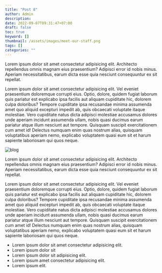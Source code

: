 ```yaml
---
title: "Post 8"
author: Admin
description: 
date: 2022-09-07T09:31:47+07:00
draft: false
toc: true
keyword: []
thumbnail: /assets/images/meet-our-staff.png
tags: []
categories: ""
---
```


Lorem ipsum dolor sit amet consectetur adipisicing elit. Architecto repellendus omnis magnam eius praesentium? Adipisci error id nobis minus. Aperiam necessitatibus, earum dicta esse quia nesciunt consequuntur ex sit repellat.

Lorem ipsum dolor sit amet consectetur adipisicing elit. Vel eveniet praesentium doloremque corrupti eius. Optio, dolore, quidem fugiat laborum quis pariatur est explicabo ipsa facilis aut aliquam cupiditate hic, dolorem culpa doloribus? Tempore cupiditate ipsa recusandae minima assumenda amet quo aliquid excepturi impedit ab, quis obcaecati voluptate itaque molestiae. Vero cupiditate natus dicta adipisci molestiae accusamus dolores unde aperiam incidunt assumenda ullam, nobis quasi ducimus earum pariatur atque illum nesciunt aut tempore. Quisquam suscipit exercitationem cum amet id! Delectus numquam enim quas nostrum alias, quisquam voluptatibus aperiam nemo, explicabo voluptatem quasi eum sit et harum sapiente laboriosam qui quos neque.

![blog](/assets/images/blog.png)

Lorem ipsum dolor sit amet consectetur adipisicing elit. Architecto repellendus omnis magnam eius praesentium? Adipisci error id nobis minus. Aperiam necessitatibus, earum dicta esse quia nesciunt consequuntur ex sit repellat.

Lorem ipsum dolor sit amet consectetur adipisicing elit. Vel eveniet praesentium doloremque corrupti eius. Optio, dolore, quidem fugiat laborum quis pariatur est explicabo ipsa facilis aut aliquam cupiditate hic, dolorem culpa doloribus? Tempore cupiditate ipsa recusandae minima assumenda amet quo aliquid excepturi impedit ab, quis obcaecati voluptate itaque molestiae. Vero cupiditate natus dicta adipisci molestiae accusamus dolores unde aperiam incidunt assumenda ullam, nobis quasi ducimus earum pariatur atque illum nesciunt aut tempore. Quisquam suscipit exercitationem cum amet id! Delectus numquam enim quas nostrum alias, quisquam voluptatibus aperiam nemo, explicabo voluptatem quasi eum sit et harum sapiente laboriosam qui quos neque.


- Lorem ipsum dolor sit amet consectetur adipisicing elit.
- Lorem ipsum dolor sit
- Lorem ipsum dolor sit adipisicing elit.
- Lorem ipsum amet consectetur adipisicing elit.
- Lorem ipsum elit.